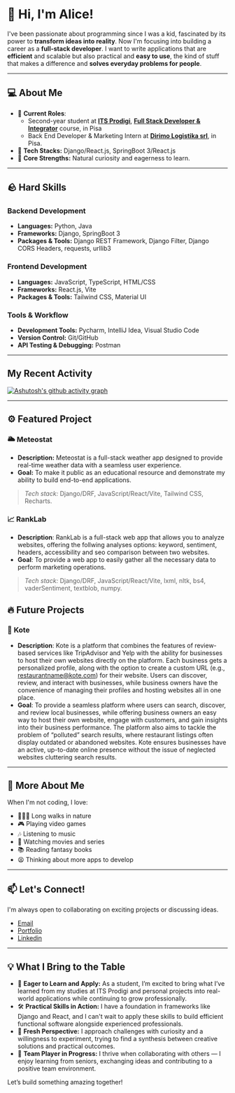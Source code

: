 # 👋 Hi, I'm Alice!

I've been passionate about programming since I was a kid, fascinated by its power to **transform ideas into reality**. Now I'm focusing into building a career as a **full-stack developer**.
I want to write applications that are **efficient** and scalable but also practical and **easy to use**, the kind of stuff that makes a difference and **solves everyday problems for people**.

---

## 💻 About Me  

- 🌟 **Current Roles**:
  - Second-year student at [**ITS Prodigi**](https://www.itsprodigi.it/chi-siamo/fondazione/), [**Full Stack Developer & Integrator**](https://www.itsprodigi.it/corsi/full-stack-developer-integrator/) course, in Pisa
  - Back End Developer & Marketing Intern at [**Dirimo Logistika srl**](https://www.dirimo.it), in Pisa.
- 🤖 **Tech Stacks:** Django/React.js, SpringBoot 3/React.js
- 🤔 **Core Strengths:** Natural curiosity and eagerness to learn.

---

## 🪨 Hard Skills

### Backend Development
- **Languages:** Python, Java
- **Frameworks:** Django, SpringBoot 3
- **Packages & Tools:** Django REST Framework, Django Filter, Django CORS Headers, requests, urllib3

### Frontend Development
- **Languages:** JavaScript, TypeScript, HTML/CSS
- **Frameworks:** React.js, Vite
- **Packages & Tools:** Tailwind CSS, Material UI

### Tools & Workflow
- **Development Tools:** Pycharm, IntelliJ Idea, Visual Studio Code
- **Version Control:** Git/GitHub
- **API Testing & Debugging:** Postman

---
## My Recent Activity

[![Ashutosh's github activity graph](https://github-readme-activity-graph.vercel.app/graph?username=sviluppalice&theme=material-palenight)](https://github.com/ashutosh00710/github-readme-activity-graph)

---

## ⚙️ Featured Project

### 🌥️ **Meteostat**
- **Description:** Meteostat is a full-stack weather app designed to provide real-time weather data with a seamless user experience.
- **Goal:** To make it public as an educational resource and demonstrate my ability to build end-to-end applications.

> *Tech stack:* Django/DRF, JavaScript/React/Vite, Tailwind CSS, Recharts.

### 📈 **RankLab**
- **Description**: RankLab is a full-stack web app that allows you to analyze websites, offering the follwing analyses options: keyword, sentiment, headers, accessibility and seo comparison between two websites.
- **Goal**: To provide a web app to easily gather all the necessary data to perform marketing operations.
  
> *Tech stack:* Django/DRF, JavaScript/React/Vite, lxml, nltk, bs4, vaderSentiment, textblob, numpy.

## 🔥 Future Projects

### 📍 **Kote**
- **Description**: Kote is a platform that combines the features of review-based services like TripAdvisor and Yelp with the ability for businesses to host their own websites directly on the platform. Each business gets a personalized profile, along with the option to create a custom URL (e.g., restaurantname@kote.com) for their website. Users can discover, review, and interact with businesses, while business owners have the convenience of managing their profiles and hosting websites all in one place.
- **Goal**: To provide a seamless platform where users can search, discover, and review local businesses, while offering business owners an easy way to host their own website, engage with customers, and gain insights into their business performance. The platform also aims to tackle the problem of “polluted” search results, where restaurant listings often display outdated or abandoned websites. Kote ensures businesses have an active, up-to-date online presence without the issue of neglected websites cluttering search results.

---

## 🎉 More About Me

When I'm not coding, I love:
- 🚶🏻‍♀️ Long walks in nature
- 🎮 Playing video games
- 🎶 Listening to music
- 🎥 Watching movies and series
- 📚 Reading fantasy books
- 😫 Thinking about more apps to develop

---

## 📫 Let's Connect!

I'm always open to collaborating on exciting projects or discussing ideas.
- [Email](mailto:alice.itspisa@gmail.com)
- [Portfolio](https://github.com/sviluppalice?tab=repositories)
- [Linkedin](https://www.linkedin.com/in/alice-i-t-99b60a346/)

---

## 💡 What I Bring to the Table

- 🌱 **Eager to Learn and Apply:** As a student, I’m excited to bring what I’ve learned from my studies at ITS Prodigi and personal projects into real-world applications while continuing to grow professionally.
- 🛠️ **Practical Skills in Action:** I have a foundation in frameworks like Django and React, and I can't wait to apply these skills to build efficient functional software alongside experienced professionals.
- 🌟 **Fresh Perspective:** I approach challenges with curiosity and a willingness to experiment, trying to find a synthesis between creative solutions and practical outcomes.
- 🤝 **Team Player in Progress:** I thrive when collaborating with others — I enjoy learning from seniors, exchanging ideas and contributing to a positive team environment.

Let’s build something amazing together!
